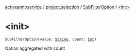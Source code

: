 [activeannoservice](../../index.md) / [project.selection](../index.md) / [SubFilterOption](index.md) / [&lt;init&gt;](./-init-.md)

# &lt;init&gt;

`SubFilterOption(value: `[`String`](https://kotlinlang.org/api/latest/jvm/stdlib/kotlin/-string/index.html)`, count: `[`Int`](https://kotlinlang.org/api/latest/jvm/stdlib/kotlin/-int/index.html)`)`

Option aggregated with count

